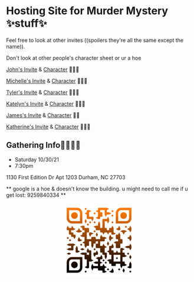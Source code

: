 # Hosting Site for Murder Mystery ✨stuff✨


Feel free to look at other invites ((spoilers they're all the same except the name)).

Don't look at other people's character sheet or ur a hoe

[John's Invite](/Bobby-invite.pdf) & [Character](Characters/Bobby_'Ba-Doing'_Springer..pdf) 🙆🏼‍♂️

[Michelle's Invite](Cheryl-Invite.pdf) & [Character](Characters/Cheryl_Small..pdf) 👩🏻‍🏫

[Tyler's Invite](Dr-david-invite.pdf) & [Character](Characters/Dr_David_McCormack..pdf) 👨🏻‍⚕️

[Katelyn's Invite](Dr-Ruby-invite.pdf) & [Character](Characters/Dr_Ruby_Reid..pdf) 👩🏼‍🔬

[James's Invite](father-brennan-invite.pdf) & [Character](Characters/Father_Brennan..pdf) 🕴🏼

[Katherine's Invite](Sister-mary-helen-invite.pdf) & [Character](Characters/Sister_Mary_Helen..pdf) 🧎🏻‍♀️


## Gathering Info🎈🎈🎈🎈
- Saturday 10/30/21
- 7:30pm

1130 First Edition Dr
Apt 1203
Durham, NC 27703

** google is a hoe & doesn't know the building. u might need to call me if u get lost: 9259840334 **

<p align="center">
  <a href="./MENU" target="blank"><img src="./qr-code.png" width="200" height="200" /></a>
</p>
